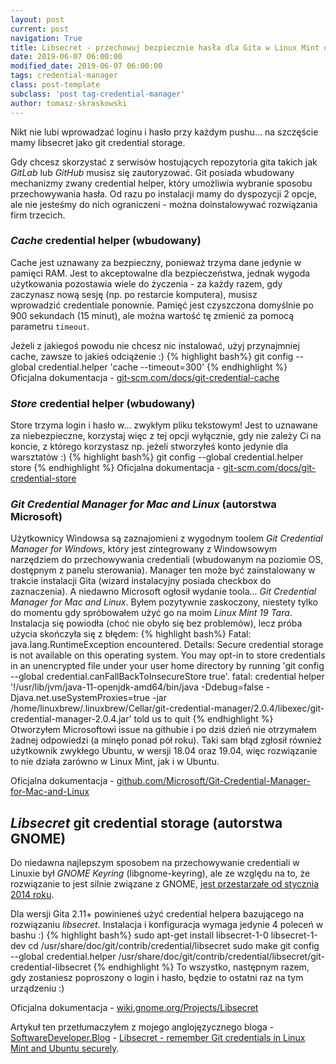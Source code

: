```yaml
---
layout: post
current: post
navigation: True
title: Libsecret - przechowuj bezpiecznie hasła dla Gita w Linux Mint oraz Ubuntu
date: 2019-06-07 06:00:00
modified_date: 2019-06-07 06:00:00
tags: credential-manager 
class: post-template
subclass: 'post tag-credential-manager'
author: tomasz-skraskowski
---
```


Nikt nie lubi wprowadzać loginu i hasło przy każdym pushu... na szczęście mamy libsecret jako git credential storage.

Gdy chcesz skorzystać z serwisów hostujących repozytoria gita takich jak _GitLab_ lub _GitHub_ musisz się zautoryzować.
Git posiada wbudowany mechanizmy zwany credential helper, który umożliwia wybranie sposobu przechowywania hasła.
Od razu po instalacji mamy do dyspozycji 2 opcje, ale nie jesteśmy do nich ograniczeni - można doinstalowywać rozwiązania firm trzecich.

### _Cache_ credential helper (wbudowany)
Cache jest uznawany za bezpieczny, ponieważ trzyma dane jedynie w pamięci RAM. Jest to akceptowalne dla bezpieczeństwa, 
jednak wygoda użytkowania pozostawia wiele do życzenia - za każdy razem, gdy zaczynasz nową sesję (np. po restarcie komputera), musisz wprowadzić credentiale ponownie.
Pamięć jest czyszczona domyślnie po 900 sekundach (15 minut), ale można wartość tę zmienić za pomocą parametru `timeout`.

Jeżeli z jakiegoś powodu nie chcesz nic instalować, użyj przynajmniej cache, zawsze to jakieś odciążenie :)
{% highlight bash%}
git config --global credential.helper 'cache --timeout=300'
{% endhighlight %}
Oficjalna dokumentacja - [git-scm.com/docs/git-credential-cache](https://git-scm.com/docs/git-credential-cache)

### _Store_ credential helper (wbudowany)
Store trzyma login i hasło w... zwykłym pliku tekstowym! Jest to uznawane za niebezpieczne, korzystaj więc z tej opcji wyłącznie, gdy nie zależy Ci na koncie, z którego korzystasz np. jeżeli stworzyłeś konto jedynie dla warsztatów :)
{% highlight bash%}
git config --global credential.helper store
{% endhighlight %}
Oficjalna dokumentacja - [git-scm.com/docs/git-credential-store](https://git-scm.com/docs/git-credential-store)

### _Git Credential Manager for Mac and Linux_ (autorstwa Microsoft)
Użytkownicy Windowsa są zaznajomieni z wygodnym toolem _Git Credential Manager for Windows_, który jest zintegrowany z Windowsowym narzędziem do przechowywania credentiali (wbudowanym na poziomie OS, dostępnym z panelu sterowania).
Manager ten może być zainstalowany w trakcie instalacji Gita (wizard instalacyjny posiada checkbox do zaznaczenia).
A niedawno Microsoft ogłosił wydanie toola... _Git Credential Manager for Mac and Linux_. Byłem pozytywnie zaskoczony, niestety tylko do momentu gdy spróbowałem
użyć go na moim _Linux Mint 19 Tara_. Instalacja się powiodła (choć nie obyło się bez problemów), lecz próba użycia skończyła się z błędem:
{% highlight bash%}
Fatal: java.lang.RuntimeException encountered. Details: 
Secure credential storage is not available on this operating system. You may opt-in to store credentials in an unencrypted file under your user home directory by running 'git config --global credential.canFallBackToInsecureStore true'.
fatal: credential helper '!/usr/lib/jvm/java-11-openjdk-amd64/bin/java -Ddebug=false -Djava.net.useSystemProxies=true -jar /home/linuxbrew/.linuxbrew/Cellar/git-credential-manager/2.0.4/libexec/git-credential-manager-2.0.4.jar' told us to quit
{% endhighlight %}
Otworzyłem Microsoftowi issue na githubie i po dziś dzień nie otrzymałem żadnej odpowiedzi (a minęło ponad pół roku).
Taki sam błąd zgłosił również użytkownik zwykłego Ubuntu, w wersji 18.04 oraz 19.04, więc rozwiązanie to nie działa zarówno w Linux Mint, jak i w Ubuntu.

Oficjalna dokumentacja - [github.com/Microsoft/Git-Credential-Manager-for-Mac-and-Linux](https://github.com/Microsoft/Git-Credential-Manager-for-Mac-and-Linux)

## _Libsecret_ git credential storage (autorstwa GNOME)
Do niedawna najlepszym sposobem na przechowywanie credentiali w Linuxie był _GNOME Keyring_ (libgnome-keyring), ale ze względu na to, że rozwiązanie to jest
silnie związane z GNOME, [jest przestarzałe od stycznia 2014 roku](https://mail.gnome.org/archives/commits-list/2014-January/msg01585.html).

Dla wersji Gita 2.11+ powinieneś użyć credential helpera bazującego na rozwiązaniu _libsecret_.
Instalacja i konfiguracja wymaga jedynie 4 poleceń w bashu :)
{% highlight bash%}
sudo apt-get install libsecret-1-0 libsecret-1-dev
cd /usr/share/doc/git/contrib/credential/libsecret
sudo make
git config --global credential.helper /usr/share/doc/git/contrib/credential/libsecret/git-credential-libsecret
{% endhighlight %}
To wszystko, następnym razem, gdy zostaniesz poproszony o login i hasło, będzie to ostatni raz na tym urządzeniu :)

Oficjalna dokumentacja - [wiki.gnome.org/Projects/Libsecret](https://wiki.gnome.org/Projects/Libsecret)

Artykuł ten przetłumaczyłem z mojego anglojęzycznego bloga - [SoftwareDeveloper.Blog](https://www.softwaredeveloper.blog) - [Libsecret - remember Git credentials in Linux Mint and Ubuntu securely](https://www.softwaredeveloper.blog/git-credential-storage-libsecret).
